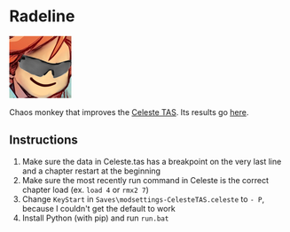 # Radeline
[![buhbaiSG](buhbaiSG.png)](https://www.frankerfacez.com/emoticon/316755-buhbaiSG)

 Chaos monkey that improves the [Celeste TAS](https://github.com/ShootMe/CelesteTAS). Its results go [here](https://github.com/Kataiser/CelesteTAS/tree/radeline-results).

## Instructions
1. Make sure the data in Celeste.tas has a breakpoint on the very last line and a chapter restart at the beginning
2. Make sure the most recently run command in Celeste is the correct chapter load (ex. `load 4` or `rmx2 7`)
3. Change `KeyStart` in `Saves\modsettings-CelesteTAS.celeste` to `- P`, because I couldn't get the default to work
4. Install Python (with pip) and run `run.bat`

